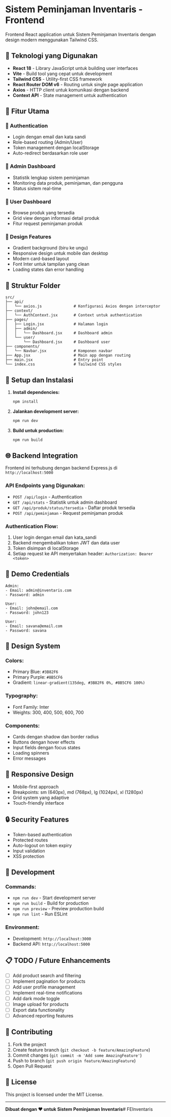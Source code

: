 # Sistem Peminjaman Inventaris - Frontend

Frontend React application untuk Sistem Peminjaman Inventaris dengan design modern menggunakan Tailwind CSS.

## 🚀 Teknologi yang Digunakan

- **React 18** - Library JavaScript untuk building user interfaces
- **Vite** - Build tool yang cepat untuk development
- **Tailwind CSS** - Utility-first CSS framework
- **React Router DOM v6** - Routing untuk single page application
- **Axios** - HTTP client untuk komunikasi dengan backend
- **Context API** - State management untuk authentication

## 🎯 Fitur Utama

### 🔐 Authentication
- Login dengan email dan kata sandi
- Role-based routing (Admin/User)
- Token management dengan localStorage
- Auto-redirect berdasarkan role user

### 👑 Admin Dashboard
- Statistik lengkap sistem peminjaman
- Monitoring data produk, peminjaman, dan pengguna
- Status sistem real-time

### 👤 User Dashboard
- Browse produk yang tersedia
- Grid view dengan informasi detail produk
- Fitur request peminjaman produk

### 🎨 Design Features
- Gradient background (biru ke ungu)
- Responsive design untuk mobile dan desktop
- Modern card-based layout
- Font Inter untuk tampilan yang clean
- Loading states dan error handling

## 📁 Struktur Folder

```
src/
├── api/
│   └── axios.js              # Konfigurasi Axios dengan interceptor
├── context/
│   └── AuthContext.jsx       # Context untuk authentication
├── pages/
│   ├── Login.jsx             # Halaman login
│   ├── admin/
│   │   └── Dashboard.jsx     # Dashboard admin
│   └── user/
│       └── Dashboard.jsx     # Dashboard user
├── components/
│   └── Navbar.jsx            # Komponen navbar
├── App.jsx                   # Main app dengan routing
├── main.jsx                  # Entry point
└── index.css                 # Tailwind CSS styles
```

## 🔧 Setup dan Instalasi

1. **Install dependencies:**
   ```bash
   npm install
   ```

2. **Jalankan development server:**
   ```bash
   npm run dev
   ```

3. **Build untuk production:**
   ```bash
   npm run build
   ```

## 🌐 Backend Integration

Frontend ini terhubung dengan backend Express.js di `http://localhost:5000`

### API Endpoints yang Digunakan:
- `POST /api/login` - Authentication
- `GET /api/stats` - Statistik untuk admin dashboard
- `GET /api/produk/status/tersedia` - Daftar produk tersedia
- `POST /api/peminjaman` - Request peminjaman produk

### Authentication Flow:
1. User login dengan email dan kata_sandi
2. Backend mengembalikan token JWT dan data user
3. Token disimpan di localStorage
4. Setiap request ke API menyertakan header: `Authorization: Bearer <token>`

## 👥 Demo Credentials

```
Admin:
- Email: admin@inventaris.com
- Password: admin

User:
- Email: john@email.com  
- Password: john123

User:
- Email: savana@email.com
- Password: savana
```

## 🎨 Design System

### Colors:
- Primary Blue: `#3B82F6`
- Primary Purple: `#8B5CF6`
- Gradient: `linear-gradient(135deg, #3B82F6 0%, #8B5CF6 100%)`

### Typography:
- Font Family: Inter
- Weights: 300, 400, 500, 600, 700

### Components:
- Cards dengan shadow dan border radius
- Buttons dengan hover effects
- Input fields dengan focus states
- Loading spinners
- Error messages

## 📱 Responsive Design

- Mobile-first approach
- Breakpoints: sm (640px), md (768px), lg (1024px), xl (1280px)
- Grid system yang adaptive
- Touch-friendly interface

## 🔒 Security Features

- Token-based authentication
- Protected routes
- Auto-logout on token expiry
- Input validation
- XSS protection

## 🚀 Development

### Commands:
- `npm run dev` - Start development server
- `npm run build` - Build for production
- `npm run preview` - Preview production build
- `npm run lint` - Run ESLint

### Environment:
- Development: `http://localhost:3000`
- Backend API: `http://localhost:5000`

## 📋 TODO / Future Enhancements

- [ ] Add product search and filtering
- [ ] Implement pagination for products
- [ ] Add user profile management
- [ ] Implement real-time notifications
- [ ] Add dark mode toggle
- [ ] Image upload for products
- [ ] Export data functionality
- [ ] Advanced reporting features

## 🤝 Contributing

1. Fork the project
2. Create feature branch (`git checkout -b feature/AmazingFeature`)
3. Commit changes (`git commit -m 'Add some AmazingFeature'`)
4. Push to branch (`git push origin feature/AmazingFeature`)
5. Open Pull Request

## 📄 License

This project is licensed under the MIT License.

---

**Dibuat dengan ❤️ untuk Sistem Peminjaman Inventaris**#   F E I n v e n t a r i s  
 